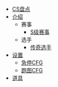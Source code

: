 
* [CS盘点](README.md)
* [介绍](介绍/README.md)
  * 赛事
    * [S级赛事](介绍/Stier.md)
  * 选手
    * [传奇选手](介绍/Legends.md)
* [设置](设置/README.md)
  * [急停CFG](设置/QUICKSTOP.md)
  * [跑图CFG](设置/INTRO.md)
* [道具](道具/README.md)